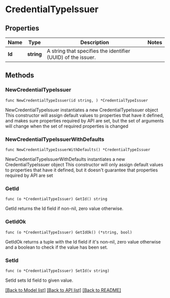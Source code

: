 # CredentialTypeIssuer

## Properties

Name | Type | Description | Notes
------------ | ------------- | ------------- | -------------
**Id** | **string** | A string that specifies the identifier (UUID) of the issuer. | 

## Methods

### NewCredentialTypeIssuer

`func NewCredentialTypeIssuer(id string, ) *CredentialTypeIssuer`

NewCredentialTypeIssuer instantiates a new CredentialTypeIssuer object
This constructor will assign default values to properties that have it defined,
and makes sure properties required by API are set, but the set of arguments
will change when the set of required properties is changed

### NewCredentialTypeIssuerWithDefaults

`func NewCredentialTypeIssuerWithDefaults() *CredentialTypeIssuer`

NewCredentialTypeIssuerWithDefaults instantiates a new CredentialTypeIssuer object
This constructor will only assign default values to properties that have it defined,
but it doesn't guarantee that properties required by API are set

### GetId

`func (o *CredentialTypeIssuer) GetId() string`

GetId returns the Id field if non-nil, zero value otherwise.

### GetIdOk

`func (o *CredentialTypeIssuer) GetIdOk() (*string, bool)`

GetIdOk returns a tuple with the Id field if it's non-nil, zero value otherwise
and a boolean to check if the value has been set.

### SetId

`func (o *CredentialTypeIssuer) SetId(v string)`

SetId sets Id field to given value.



[[Back to Model list]](../README.md#documentation-for-models) [[Back to API list]](../README.md#documentation-for-api-endpoints) [[Back to README]](../README.md)


